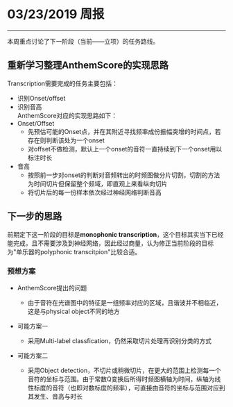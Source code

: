 # 03/23/2019 周报  
---  
本周重点讨论了下一阶段（当前——立项）的任务路线。  

## 重新学习整理AnthemScore的实现思路  
Transcription需要完成的任务主要包括： 
* 识别Onset/offset  
* 识别音高  
AnthemScore对应的实现思路如下： 
* Onset/Offset  
    * 先预估可能的Onset点，并在其附近寻找频率成份振幅突增的时间点，若存在则判断该处为一个onset  
    * 对offset不做检测，默认上一个onset的音符一直持续到下一个onset用以标注时长  
* 音高  
    * 按照前一步对onset的判断对音频转出的时频图做分片切割，切割的方法为时间切片但保留整个频域，即直观上来看纵向切片  
    * 将切片后的每一份样本依次经过神经网络判断音高  
  
## 下一步的思路  
前期定下这一阶段的目标是**monophonic transcription**，这个目标其实当下已经能完成，且不需要涉及到神经网络，因此经过商量，认为修正当前阶段的目标为"单乐器的polyphonic transcitpion"比较合适。  
  
### 预想方案  
* AnthemScore提出的问题  
    * 由于音符在光谱图中的特征是一组频率对应的区域，且谐波并不相临近，这是与physical object不同的地方  
  
* 可能方案一  
    * 采用Multi-label classfication，仍然采取切片处理再识别分类的方式  
  
* 可能方案二  
    * 采用Object detection，不切片或稍微切片，在更大的范围上检测每一个音符的坐标与范围。由于常数Q变换后所得时频图横轴为时间，纵轴为线性标度的音符（也即对数标度的频率），可直接由音符的坐标与范围对应到其发生、音高与时长  
